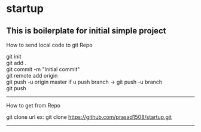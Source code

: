 # startup
This is boilerplate for initial simple project
-------------------------------------------------------------------------------------------------
How to send local code to git Repo

git init  
git add .\
git commit -m "Initial commit"\
git remote add origin <url>\
git push -u origin master      if u push branch ->   git push -u branch <branch name>\
git push  

------------------------------------------------------------------------------------------------

How to get from Repo  

git clone url         ex: git clone https://github.com/prasad1508/startup.git  


--------------------------------------------------------------------------------------------------

